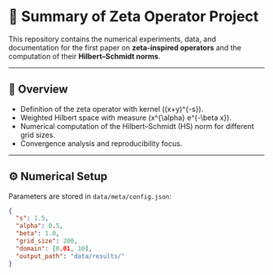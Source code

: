 # 📘 Summary of Zeta Operator Project

This repository contains the numerical experiments, data, and documentation for the first paper on **zeta-inspired operators** and the computation of their **Hilbert–Schmidt norms**.

---

## 🔎 Overview
- Definition of the zeta operator with kernel \((x+y)^{-s}\).
- Weighted Hilbert space with measure \(x^{\alpha} e^{-\beta x}\).
- Numerical computation of the Hilbert–Schmidt (HS) norm for different grid sizes.
- Convergence analysis and reproducibility focus.

---

## ⚙️ Numerical Setup
Parameters are stored in `data/meta/config.json`:

```json
{
  "s": 1.5,
  "alpha": 0.5,
  "beta": 1.0,
  "grid_size": 200,
  "domain": [0.01, 10],
  "output_path": "data/results/"
}
